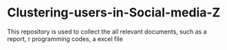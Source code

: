 # Clustering-users-in-Social-media-Z
This repository is used to collect the all relevant documents, such as a report, r programming codes, a excel file
